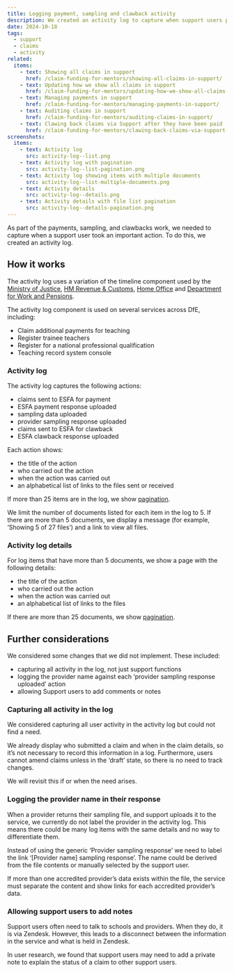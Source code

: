 ```yaml
---
title: Logging payment, sampling and clawback activity
description: We created an activity log to capture when support users process payments, sampling and clawbacks
date: 2024-10-18
tags:
  - support
  - claims
  - activity
related:
  items:
    - text: Showing all claims in support
      href: /claim-funding-for-mentors/showing-all-claims-in-support/
    - text: Updating how we show all claims in support
      href: /claim-funding-for-mentors/updating-how-we-show-all-claims-in-support/
    - text: Managing payments in support
      href: /claim-funding-for-mentors/managing-payments-in-support/
    - text: Auditing claims in support
      href: /claim-funding-for-mentors/auditing-claims-in-support/
    - text: Clawing back claims via Support after they have been paid
      href: /claim-funding-for-mentors/clawing-back-claims-via-support-after-they-have-been-paid/
screenshots:
  items:
    - text: Activity log
      src: activity-log--list.png
    - text: Activity log with pagination
      src: activity-log--list-pagination.png
    - text: Activity log showing items with multiple documents
      src: activity-log--list-multiple-documents.png
    - text: Activity details
      src: activity-log--details.png
    - text: Activity details with file list pagination
      src: activity-log--details-pagination.png
---
```


As part of the payments, sampling, and clawbacks work, we needed to capture when a support user took an important action. To do this, we created an activity log.

## How it works

The activity log uses a variation of the timeline component used by the [Ministry of Justice](https://design-patterns.service.justice.gov.uk/components/timeline/), [HM Revenue & Customs](https://design.tax.service.gov.uk/hmrc-design-patterns/timeline/), [Home Office](https://design.homeoffice.gov.uk/components?name=Timeline) and [Department for Work and Pensions](https://design-system.dwp.gov.uk/components/timeline).

The activity log component is used on several services across DfE, including:

- Claim additional payments for teaching
- Register trainee teachers
- Register for a national professional qualification
- Teaching record system console

### Activity log

The activity log captures the following actions:

- claims sent to ESFA for payment
- ESFA payment response uploaded
- sampling data uploaded
- provider sampling response uploaded
- claims sent to ESFA for clawback
- ESFA clawback response uploaded

Each action shows:

- the title of the action
- who carried out the action
- when the action was carried out
- an alphabetical list of links to the files sent or received

If more than 25 items are in the log, we show [pagination](https://design-system.service.gov.uk/components/pagination/).

We limit the number of documents listed for each item in the log to 5. If there are more than 5 documents, we display a message (for example, ‘Showing 5 of 27 files’) and a link to view all files.

### Activity log details

For log items that have more than 5 documents, we show a page with the following details:

- the title of the action
- who carried out the action
- when the action was carried out
- an alphabetical list of links to the files

If there are more than 25 documents, we show [pagination](https://design-system.service.gov.uk/components/pagination/).

## Further considerations

We considered some changes that we did not implement. These included:

- capturing all activity in the log, not just support functions
- logging the provider name against each ‘provider sampling response uploaded’ action
- allowing Support users to add comments or notes

### Capturing all activity in the log

We considered capturing all user activity in the activity log but could not find a need.

We already display who submitted a claim and when in the claim details, so it’s not necessary to record this information in a log. Furthermore, users cannot amend claims unless in the ‘draft’ state, so there is no need to track changes.

We will revisit this if or when the need arises.

### Logging the provider name in their response

When a provider returns their sampling file, and support uploads it to the service, we currently do not label the provider in the activity log. This means there could be many log items with the same details and no way to differentiate them.

Instead of using the generic ‘Provider sampling response’ we need to label the link ‘[Provider name] sampling response’. The name could be derived from the file contents or manually selected by the support user.

If more than one accredited provider’s data exists within the file, the service must separate the content and show links for each accredited provider’s data.

### Allowing support users to add notes

Support users often need to talk to schools and providers. When they do, it is via Zendesk. However, this leads to a disconnect between the information in the service and what is held in Zendesk.

In user research, we found that support users may need to add a private note to explain the status of a claim to other support users.
